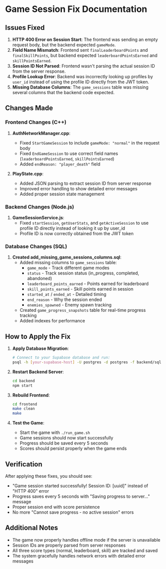 # Game Session Fix Documentation

## Issues Fixed

1. **HTTP 400 Error on Session Start**: The frontend was sending an empty request body, but the backend expected `gameMode`.
2. **Field Name Mismatch**: Frontend sent `finalLeaderboardPoints` and `finalSkillPoints`, but backend expected `leaderboardPointsEarned` and `skillPointsEarned`.
3. **Session ID Not Parsed**: Frontend wasn't parsing the actual session ID from the server response.
4. **Profile Lookup Error**: Backend was incorrectly looking up profiles by `user_id` instead of using the profile ID directly from the JWT token.
5. **Missing Database Columns**: The `game_sessions` table was missing several columns that the backend code expected.

## Changes Made

### Frontend Changes (C++)

1. **AuthNetworkManager.cpp**:
   - Fixed `StartGameSession` to include `gameMode: "normal"` in the request body
   - Fixed `EndGameSession` to use correct field names (`leaderboardPointsEarned`, `skillPointsEarned`)
   - Added `endReason: "player_death"` field

2. **PlayState.cpp**:
   - Added JSON parsing to extract session ID from server response
   - Improved error handling to show detailed error messages
   - Added proper session state management

### Backend Changes (Node.js)

1. **GameSessionService.js**:
   - Fixed `startSession`, `getUserStats`, and `getActiveSession` to use profile ID directly instead of looking it up by user_id
   - Profile ID is now correctly obtained from the JWT token

### Database Changes (SQL)

1. **Created add_missing_game_sessions_columns.sql**:
   - Added missing columns to `game_sessions` table:
     - `game_mode` - Track different game modes
     - `status` - Track session status (in_progress, completed, abandoned)
     - `leaderboard_points_earned` - Points earned for leaderboard
     - `skill_points_earned` - Skill points earned in session
     - `started_at` / `ended_at` - Detailed timing
     - `end_reason` - Why the session ended
     - `enemies_spawned` - Enemy spawn tracking
   - Created `game_progress_snapshots` table for real-time progress tracking
   - Added indexes for performance

## How to Apply the Fix

1. **Apply Database Migration**:
   ```bash
   # Connect to your Supabase database and run:
   psql -h [your-supabase-host] -U postgres -d postgres -f backend/sql/add_missing_game_sessions_columns.sql
   ```

2. **Restart Backend Server**:
   ```bash
   cd backend
   npm start
   ```

3. **Rebuild Frontend**:
   ```bash
   cd frontend
   make clean
   make
   ```

4. **Test the Game**:
   - Start the game with `./run_game.sh`
   - Game sessions should now start successfully
   - Progress should be saved every 5 seconds
   - Scores should persist properly when the game ends

## Verification

After applying these fixes, you should see:
- "Game session started successfully! Session ID: [uuid]" instead of "HTTP 400" error
- Progress saves every 5 seconds with "Saving progress to server..." message
- Proper session end with score persistence
- No more "Cannot save progress - no active session" errors

## Additional Notes

- The game now properly handles offline mode if the server is unavailable
- Session IDs are properly parsed from server responses
- All three score types (normal, leaderboard, skill) are tracked and saved
- The system gracefully handles network errors with detailed error messages 
